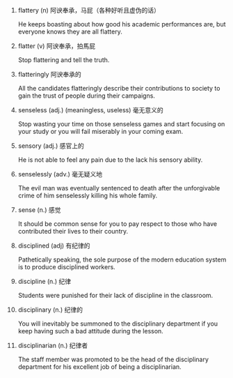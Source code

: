 1. flattery (n) 阿谀奉承，马屁（各种好听且虚伪的话）

   He keeps boasting about how good his academic performances are, but everyone knows they are all flattery.

2. flatter (v) 阿谀奉承，拍馬屁

   Stop flattering and tell the truth.

3. flatteringly 阿谀奉承的

   All the candidates flatteringly describe their contributions to society to gain the trust of people during their campaigns.



1. senseless (adj.) (meaningless, useless) 毫无意义的

   Stop wasting your time on those senseless games and start focusing on your study or you will fail miserably in your coming exam.

2. sensory (adj.) 感官上的

   He is not able to feel any pain due to the lack his sensory ability.

3. senselessly (adv.) 毫无疑义地

   The evil man was eventually sentenced to death after the unforgivable crime of him senselessly killing his whole family.

4. sense (n.) 感觉

   It should be common sense for you to pay respect to those who have contributed their lives to their country.



1. disciplined (adj) 有纪律的

   Pathetically speaking, the sole purpose of the modern education system is to produce disciplined workers.

2. discipline (n.) 纪律

   Students were punished for their lack of discipline in the classroom.

3. disciplinary (n.) 纪律的

   You will inevitably be summoned to the disciplinary department if you keep having such a bad attitude during the lesson.

4. disciplinarian (n.)  纪律者

   The staff member was promoted to be the head of the disciplinary department for his excellent job of being a disciplinarian.



